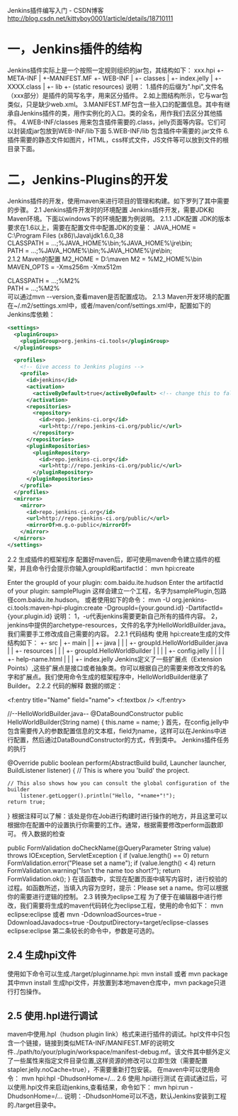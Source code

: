 

Jenkins插件编写入门 - CSDN博客
 http://blog.csdn.net/kittyboy0001/article/details/18710111

# 一，Jenkins插件的结构
Jenkins插件实际上是一个按照一定规则组织的jar包，其结构如下：
xxx.hpi
+- META-INF
|   +-MANIFEST.MF
+- WEB-INF
|   +- classes
|       +- index.jelly
|       +- XXXX.class
|   +- lib
+-  (static resources)
说明：
1.插件的后缀为".hpi",文件名（xxx部分）是插件的简写名字，用来区分插件。
2.如上图结构所示，它与war包类似，只是缺少web.xml。
3.MANIFEST.MF包含一些入口的配置信息。其中有继承自Jenkins插件的类，用作实例化的入口。类的全名，用作我们去区分其他插件。
4.WEB-INF/classes 用来包含插件需要的.class，jelly页面等内容。它们可以封装成jar包放到WEB-INF/lib下面
5.WEB-INF/lib 包含插件中需要的.jar文件
6.插件需要的静态文件如图片，HTML，css样式文件，JS文件等可以放到文件的根目录下面。
# 二，Jenkins-Plugins的开发
Jenkins插件的开发，使用maven来进行项目的管理和构建。如下罗列了其中需要的步骤。
2.1 Jenkins插件开发时的环境配置
Jenkins插件开发，需要JDK和Maven环境。下面以windows下的环境配置为例说明。
2.1.1 JDK配置
JDK的版本要求在1.6以上，需要在配置文件中配置JDK的变量：
JAVA_HOME = C:\Program Files (x86)\Java\jdk1.6.0_38   
CLASSPATH = ...;%JAVA_HOME%\bin;%JAVA_HOME%\jre\bin;   
PATH = ...;%JAVA_HOME%\bin;%JAVA_HOME%\jre\bin;   
2.1.2 Maven的配置
M2_HOME =  D:\maven
M2 = %M2_HOME%\bin
MAVEN_OPTS  = -Xms256m -Xmx512m

CLASSPATH = ...;%M2%   
PATH = ...;%M2%   
可以通过mvn --version,查看maven是否配置成功。
2.1.3 Maven开发环境的配置
在~/.m2/settings.xml中，或者/maven/conf/settings.xml中，配置如下的Jenkins库依赖：
```xml
<settings>
  <pluginGroups>
    <pluginGroup>org.jenkins-ci.tools</pluginGroup>
  </pluginGroups>

  <profiles>
    <!-- Give access to Jenkins plugins -->
    <profile>
      <id>jenkins</id>
      <activation>
        <activeByDefault>true</activeByDefault> <!-- change this to false, if you don't like to have it on per default -->
      </activation>
      <repositories>
        <repository>
          <id>repo.jenkins-ci.org</id>
          <url>http://repo.jenkins-ci.org/public/</url>
        </repository>
      </repositories>
      <pluginRepositories>
        <pluginRepository>
          <id>repo.jenkins-ci.org</id>
          <url>http://repo.jenkins-ci.org/public/</url>
        </pluginRepository>
      </pluginRepositories>
    </profile>
  </profiles>
  <mirrors>
    <mirror>
      <id>repo.jenkins-ci.org</id>
      <url>http://repo.jenkins-ci.org/public/</url>
      <mirrorOf>m.g.o-public</mirrorOf>
    </mirror>
  </mirrors>
</settings>
```
2.2 生成插件的框架程序
配置好maven后，即可使用maven命令建立插件的框架，并且命令行会提示你输入groupId和artifactId：
mvn hpi:create

Enter the groupId of your plugin: com.baidu.ite.hudson
Enter the artifactId of your plugin: samplePlugin
这样会建立一个工程，名字为samplePlugin,包路径com.baidu.ite.hudson。
或者使用如下的命令：
mvn -U org.jenkins-ci.tools:maven-hpi-plugin:create -DgroupId={your.gound.id} -DartifactId={your.plugin.id}
说明：
1，-u代表jenkins需要更新自己所有的插件内容。
2，jenkins中提供的archetype-resources，文件的名字为HelloWorldBuilder.java。我们需要手工修改成自己需要的内容。
2.2.1 代码结构
使用 hpi:create生成的文件结构如下：
+- src 
|   +- main 
|   |   +- java
|   |   |   +- groupId.HelloWorldBuilder.java 
|   |   +- resources 
|   |   |   +-  groupId.HelloWorldBuilder
|   |   |   |   +- config.jelly
|   |   |   |   +- help-name.html 
|   |   |   +- index.jelly 
Jenkins定义了一些扩展点（Extension Points）,这些扩展点是接口或者抽象类。你可以根据自己的需要来修改文件的名字和扩展点。我们使用命令生成的框架程序中，HelloWorldBuilder继承了Builder。
2.2.2 代码的解释
数据的绑定：   

<!--config.jelly-->
<f:entry title="Name" field="name">
    <f:textbox />
</f:entry>

//--HelloWorldBuilder.java--
@DataBoundConstructor
public HelloWorldBuilder(String name) {
    this.name = name;
}
首先，在config.jelly中包含需要传入的参数配置信息的文本框，field为name，这样可以在Jenkins中进行配置，然后通过DataBoundConstructor的方式，传到类中。
Jenkins插件任务的执行

@Override
public boolean perform(AbstractBuild build, Launcher launcher, BuildListener listener) {
    // This is where you 'build' the project.

    // This also shows how you can consult the global configuration of the builder
        listener.getLogger().println("Hello, "+name+"!");
    return true;
}
根据注释可以了解：该处是你在Job进行构建时进行操作的地方，并且这里可以根据你在配置中的设置执行你需要的工作。通常，根据需要修改perform函数即可。
传入数据的检查

 public FormValidation doCheckName(@QueryParameter String value)
                throws IOException, ServletException {
            if (value.length() == 0)
                return FormValidation.error("Please set a name");
            if (value.length() < 4)
                return FormValidation.warning("Isn't the name too short?");
            return FormValidation.ok();
        }
在该函数中，实现在配置页面中填写内容时，进行校验的过程。如函数所述，当填入内容为空时，提示：Please set a name。你可以根据你的需要进行逻辑的控制。
2.3 转换为eclipse工程
为了便于在编辑器中进行修改，我们需要将生成的maven代码转化为eclipse工程，使用的命令如下：
mvn eclipse:eclipse
或者
mvn -DdownloadSources=true -DdownloadJavadocs=true -DoutputDirectory=target/eclipse-classes eclipse:eclipse
第二条较长的命令中，参数是可选的。
## 2.4 生成hpi文件
使用如下命令可以生成./target/pluginname.hpi:
mvn install
或者
mvn package 
其中mvn install 生成hpi文件，并放置到本地maven仓库中，mvn package只进行打包操作。

## 2.5 使用.hpl进行调试
maven中使用.hpl（hudson plugin link）格式来进行插件的调试。hpl文件中只包含一个链接，链接到类似META-INF/MANIFEST.MF的说明文件../path/to/your/plugin/workspace/manifest-debug.mf。该文件其中额外定义了一些属性来指定文件目录位置,这样资源的修改可以立即生效（需要配置stapler.jelly.noCache=true），不需要重新打包安装。
在maven中可以使用命令：
mvn hpi:hpl -DhudsonHome=/...
2.6 使用.hpi进行测试
在调试通过后，可以使用.hpi文件来启动jenkins,查看结果，命令如下：
mvn hpi:run -DhudsonHome=/...
说明：-DhudsonHome可以不选，默认Jenkins安装到工程的./target目录中。
